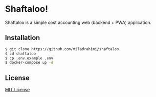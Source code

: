 # Shaftaloo!
Shaftaloo is a simple cost accounting web (backend + PWA) application.

## Installation

```bash
$ git clone https://github.com/miladrahimi/shaftaloo
$ cd shaftaloo
$ cp .env.example .env
$ docker-compose up -d
```

## License
[MIT License](http://opensource.org/licenses/mit-license.php)
